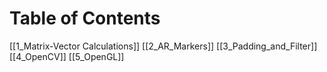 # Table of Contents
 [[1_Matrix-Vector Calculations]]
 [[2_AR_Markers]]
 [[3_Padding_and_Filter]]
 [[4_OpenCV]]
 [[5_OpenGL]]
 
